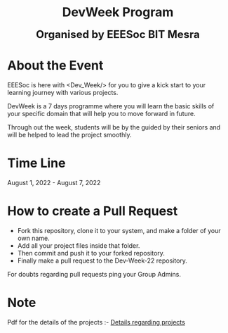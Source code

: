 <div align="center">
        <h1><b>DevWeek Program</b></h1>
</div>

<div align="center">
        <font size="5"><b>Organised by EEESoc BIT Mesra</b></font>
</div>

# About the Event

EEESoc is here with <Dev_Week/> for you to give a kick start to your learning journey with various projects.

DevWeek is a 7 days programme where you will learn the basic skills of your specific domain that will help you to move forward in future.

Through out the week, students will be by the guided by their seniors and will be helped to lead the project smoothly.

# Time Line

August 1, 2022 - August 7, 2022

# How to create a Pull Request

- Fork this repository, clone it to your system, and make a folder of your own name.
- Add all your project files inside that folder.
- Then commit and push it to your forked repository.
- Finally make a pull request to the Dev-Week-22 repository.

For doubts regarding pull requests ping your Group Admins.

# Note

Pdf for the details of the projects :- [Details regarding projects](https://drive.google.com/file/d/1icYuDPn40fuO6nrgyWBV9wpzHNXLRIF2/view?usp=sharing)
